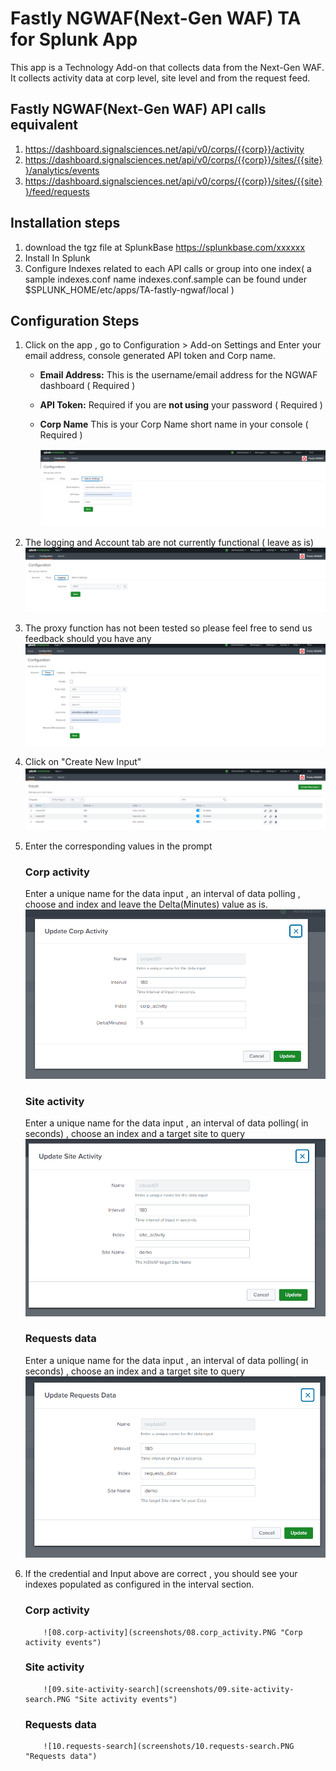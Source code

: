 # Fastly NGWAF(Next-Gen WAF) TA for Splunk App

This app is a Technology Add-on that collects data from the Next-Gen WAF.
It collects activity data at corp level, site level and from the request feed.

## Fastly NGWAF(Next-Gen WAF) API calls equivalent

1. https://dashboard.signalsciences.net/api/v0/corps/{{corp}}/activity
2. https://dashboard.signalsciences.net/api/v0/corps/{{corp}}/sites/{{site}}/analytics/events
3. https://dashboard.signalsciences.net/api/v0/corps/{{corp}}/sites/{{site}}/feed/requests

## Installation steps 

1. download the tgz file at SplunkBase https://splunkbase.com/xxxxxx
2. Install In Splunk 
3. Configure Indexes related to each API calls or group into one index( a sample indexes.conf name indexes.conf.sample can be found under $SPLUNK_HOME/etc/apps/TA-fastly-ngwaf/local )

## Configuration Steps
1. Click on the app , go to Configuration > Add-on Settings and Enter your email address, console generated API token and Corp name.
   * **Email Address:** This is the username/email address for the NGWAF dashboard ( Required )
   * **API Token:** Required if you are **not using** your password ( Required )
   * **Corp Name** This is your Corp Name short name in your console ( Required )
  
     ![01.Add-on_Settings](screenshots/01.Add-on_Settings.PNG "Enter Global variable names in the Add-on Settings tab")

2. The logging and Account tab are not currently functional ( leave as is)
     ![02.Logging](screenshots/02.Logging.PNG "Leave these tab as is")

3. The proxy function has not been tested so please feel free to send us feedback should you have any
     ![03.Proxy](screenshots/03.Proxy.PNG "Leave these tab as is")

4. Click on "Create New Input"  
     ![04.Inputs](screenshots/04.Inputs.PNG "Click on the Inputs tab")
     
5. Enter the corresponding values in the prompt 
       
      ### Corp activity
      Enter a unique name for the data input , an interval of data polling , choose and index and leave the Delta(Minutes) value as is.
           ![05.corp-activity](screenshots/05.corp-activity.PNG "Fill in the form as indicated above")
      
      
      ### Site activity      
      Enter a unique name for the data input , an interval of data polling( in seconds) , choose an index and a target site to query
           ![06.site-activity](screenshots/06.site-activity.PNG "Fill in the form as indicated above")
    
      ### Requests data      
      Enter a unique name for the data input , an interval of data polling( in seconds) , choose an index and a target site to query
           ![07.requests-data](screenshots/07.requests-data.PNG "Fill in the form as indicated above")    
           
6. If the credential and Input above are correct , you should see your indexes populated as configured in the interval section.
      ### Corp activity
           ![08.corp-activity](screenshots/08.corp_activity.PNG "Corp activity events")
      
      
      ### Site activity      
           ![09.site-activity-search](screenshots/09.site-activity-search.PNG "Site activity events")
    
      ### Requests data      
           ![10.requests-search](screenshots/10.requests-search.PNG "Requests data")    

